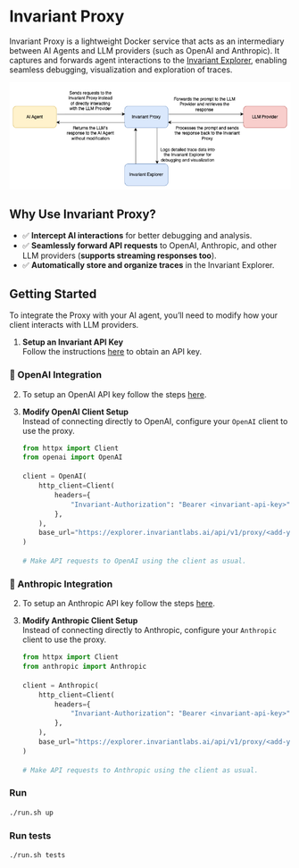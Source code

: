 # **Invariant Proxy**

Invariant Proxy is a lightweight Docker service that acts as an intermediary between AI Agents and LLM providers (such as OpenAI and Anthropic). It captures and forwards agent interactions to the [Invariant Explorer](https://explorer.invariantlabs.ai/), enabling seamless debugging, visualization and exploration of traces.

![Invariant Proxy Diagram](resources/images/invariant-proxy.png)

## **Why Use Invariant Proxy?**
- ✅ **Intercept AI interactions** for better debugging and analysis.
- ✅ **Seamlessly forward API requests** to OpenAI, Anthropic, and other LLM providers (**supports streaming responses too**).
- ✅ **Automatically store and organize traces** in the Invariant Explorer.

## **Getting Started**
To integrate the Proxy with your AI agent, you’ll need to modify how your client interacts with LLM providers.

1. **Setup an Invariant API Key**  
   Follow the instructions [here](https://explorer.invariantlabs.ai/docs/explorer/Explorer_API/1_client_setup/) to obtain an API key.

### **🔹 OpenAI Integration**
2. To setup an OpenAI API key follow the steps [here](https://platform.openai.com/docs/quickstart#create-and-export-an-api-key).

3. **Modify OpenAI Client Setup**  
   Instead of connecting directly to OpenAI, configure your `OpenAI` client to use the proxy.

   ```python
   from httpx import Client
   from openai import OpenAI

   client = OpenAI(
       http_client=Client(
           headers={
               "Invariant-Authorization": "Bearer <invariant-api-key>"
           },
       ),
       base_url="https://explorer.invariantlabs.ai/api/v1/proxy/<add-your-dataset-name-here>/openai",
   )

   # Make API requests to OpenAI using the client as usual.

### **🔹 Anthropic Integration**
2. To setup an Anthropic API key follow the steps [here](https://docs.anthropic.com/en/docs/initial-setup#set-your-api-key).

3. **Modify Anthropic Client Setup**  
   Instead of connecting directly to Anthropic, configure your `Anthropic` client to use the proxy.

   ```python
   from httpx import Client
   from anthropic import Anthropic

   client = Anthropic(
       http_client=Client(
           headers={
               "Invariant-Authorization": "Bearer <invariant-api-key>"
           },
       ),
       base_url="https://explorer.invariantlabs.ai/api/v1/proxy/<add-your-dataset-name-here>/anthropic",
   )

   # Make API requests to Anthropic using the client as usual.

### Run
```bash
./run.sh up
```

### Run tests
```bash
./run.sh tests
```
